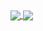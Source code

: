 <a href="https://github.com/anuraghazra/github-readme-stats">
  <img align="center" src="https://github-readme-stats.vercel.app/api?username=fcamargo10&show_icons=true&theme=blueberry" />
</a>
<a href="https://github.com/anuraghazra/convoychat">
  <img align="center" src="https://github-readme-stats.vercel.app/api/top-langs/?username=anuraghazra&langs_count=3&theme=blueberry" />
</a>
